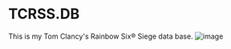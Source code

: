 # TCRSS.DB
This is my Tom Clancy's Rainbow Six® Siege data base.
![image](https://github.com/user-attachments/assets/ec36e27d-7497-4fe1-aa8d-9ff0be38251a)
